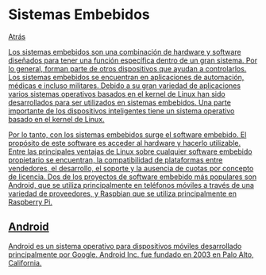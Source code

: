 # Sistemas Embebidos
<p><a href=../README.md>Atrás</a</p>

<p>Los sistemas embebidos son una combinación de hardware y software diseñados para tener una función específica dentro de un gran sistema. Por lo general, forman parte de otros dispositivos que ayudan a controlarlos. Los sistemas embebidos se encuentran en aplicaciones de automación, médicas e incluso militares. Debido a su gran variedad de aplicaciones varios sistemas operativos basados en el kernel de Linux han sido desarrollados para ser utilizados en sistemas embebidos. Una parte importante de los dispositivos inteligentes tiene un sistema operativo basado en el kernel de Linux.</p>
  
  <p>Por lo tanto, con los sistemas embebidos surge el software embebido. El propósito de este software es acceder al hardware y hacerlo utilizable. Entre las principales ventajas de Linux sobre cualquier software embebido propietario se encuentran, la compatibilidad de plataformas entre vendedores, el desarrollo, el soporte y la ausencia de cuotas por concepto de licencia. Dos de los proyectos de software embebido más populares son Android, que se utiliza principalmente en teléfonos móviles a través de una variedad de proveedores, y Raspbian que se utiliza principalmente en Raspberry Pi.</p>
  
  <h2>Android</h2>
  <p>Android es un sistema operativo para dispositivos móviles desarrollado principalmente por Google. Android Inc. fue fundado en 2003 en Palo Alto, California.</p>
